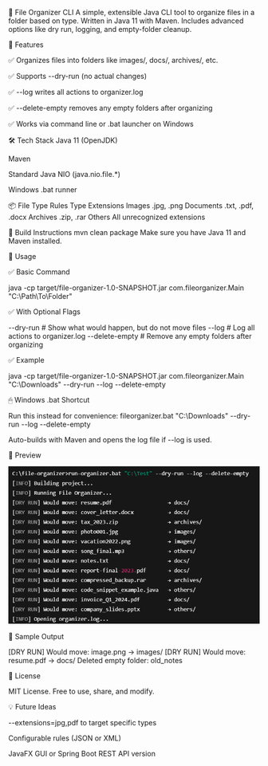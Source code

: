 📁 File Organizer CLI
A simple, extensible Java CLI tool to organize files in a folder based on type.
Written in Java 11 with Maven. Includes advanced options like dry run, logging, and empty-folder cleanup.



🚀 Features


✅ Organizes files into folders like images/, docs/, archives/, etc.

✅ Supports --dry-run (no actual changes)

✅ --log writes all actions to organizer.log

✅ --delete-empty removes any empty folders after organizing

✅ Works via command line or .bat launcher on Windows



🛠 Tech Stack
Java 11 (OpenJDK)

Maven

Standard Java NIO (java.nio.file.*)

Windows .bat runner




📦 File Type Rules
Type	Extensions
Images	.jpg, .png
Documents	.txt, .pdf, .docx
Archives	.zip, .rar
Others	All unrecognized extensions




📄 Build Instructions
mvn clean package
Make sure you have Java 11 and Maven installed.




📌 Usage

✅ Basic Command

java -cp target/file-organizer-1.0-SNAPSHOT.jar com.fileorganizer.Main "C:\Path\To\Folder"

✅ With Optional Flags


--dry-run # Show what would happen, but do not move files
--log # Log all actions to organizer.log
--delete-empty # Remove any empty folders after organizing



✅ Example

java -cp target/file-organizer-1.0-SNAPSHOT.jar com.fileorganizer.Main "C:\Downloads" --dry-run --log --delete-empty




🖱 Windows .bat Shortcut

Run this instead for convenience:
fileorganizer.bat "C:\Downloads" --dry-run --log --delete-empty

Auto-builds with Maven and opens the log file if --log is used.




📸 Preview  

![CLI Screenshot](screenshot.png)




🧪 Sample Output

[DRY RUN] Would move: image.png → images/
[DRY RUN] Would move: resume.pdf → docs/
Deleted empty folder: old_notes




📜 License

MIT License. Free to use, share, and modify.



💡 Future Ideas

--extensions=jpg,pdf to target specific types

Configurable rules (JSON or XML)

JavaFX GUI or Spring Boot REST API version